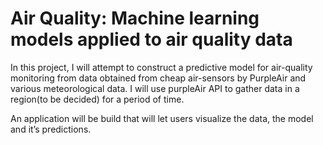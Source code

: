 # Air Quality: Machine learning models applied to air quality data
In this project, I will attempt to construct a predictive model for air-quality monitoring from data obtained from cheap air-sensors by PurpleAir and various meteorological data. I will use purpleAir API to gather data in a region(to be decided) for a period of time. 

An application will be build that will let users visualize the data, the model and it’s predictions. 
